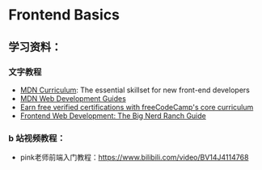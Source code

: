 # Frontend Basics

## 学习资料：
### 文字教程
- [MDN Curriculum](https://developer.mozilla.org/en-US/curriculum/): The essential skillset for new front-end developers
- [MDN Web Development Guides](https://developer.mozilla.org/en-US/docs/Learn)
- [Earn free verified certifications with freeCodeCamp's core curriculum](https://www.freecodecamp.org/learn)
- [Frontend Web Development: The Big Nerd Ranch Guide](https://github.com/ShannonChenCHN/AFrontEndWebDevTour/blob/master/front-end-dev-book/Front-End.Web.Development.The.Big.Nerd.Ranch.Guide.2016.8.pdf)

### b 站视频教程：
- pink老师前端入门教程：https://www.bilibili.com/video/BV14J4114768
